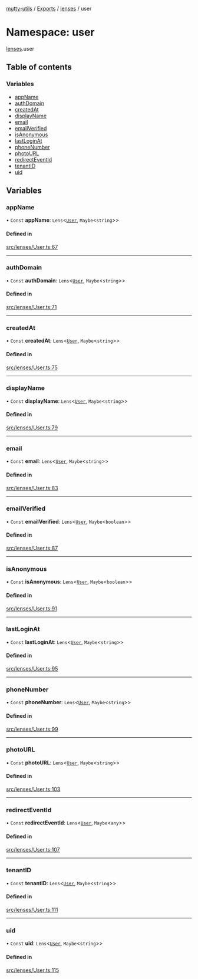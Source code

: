 [mutty-utils](../README.md) / [Exports](../modules.md) / [lenses](lenses.md) / user

# Namespace: user

[lenses](lenses.md).user

## Table of contents

### Variables

- [appName](lenses.user.md#appname)
- [authDomain](lenses.user.md#authdomain)
- [createdAt](lenses.user.md#createdat)
- [displayName](lenses.user.md#displayname)
- [email](lenses.user.md#email)
- [emailVerified](lenses.user.md#emailverified)
- [isAnonymous](lenses.user.md#isanonymous)
- [lastLoginAt](lenses.user.md#lastloginat)
- [phoneNumber](lenses.user.md#phonenumber)
- [photoURL](lenses.user.md#photourl)
- [redirectEventId](lenses.user.md#redirecteventid)
- [tenantID](lenses.user.md#tenantid)
- [uid](lenses.user.md#uid)

## Variables

### appName

• `Const` **appName**: `Lens`<[`User`](../interfaces/User.md), `Maybe`<`string`\>\>

#### Defined in

[src/lenses/User.ts:67](https://github.com/jonlaing/mutty-utils/blob/3ab5f76/src/lenses/User.ts#L67)

___

### authDomain

• `Const` **authDomain**: `Lens`<[`User`](../interfaces/User.md), `Maybe`<`string`\>\>

#### Defined in

[src/lenses/User.ts:71](https://github.com/jonlaing/mutty-utils/blob/3ab5f76/src/lenses/User.ts#L71)

___

### createdAt

• `Const` **createdAt**: `Lens`<[`User`](../interfaces/User.md), `Maybe`<`string`\>\>

#### Defined in

[src/lenses/User.ts:75](https://github.com/jonlaing/mutty-utils/blob/3ab5f76/src/lenses/User.ts#L75)

___

### displayName

• `Const` **displayName**: `Lens`<[`User`](../interfaces/User.md), `Maybe`<`string`\>\>

#### Defined in

[src/lenses/User.ts:79](https://github.com/jonlaing/mutty-utils/blob/3ab5f76/src/lenses/User.ts#L79)

___

### email

• `Const` **email**: `Lens`<[`User`](../interfaces/User.md), `Maybe`<`string`\>\>

#### Defined in

[src/lenses/User.ts:83](https://github.com/jonlaing/mutty-utils/blob/3ab5f76/src/lenses/User.ts#L83)

___

### emailVerified

• `Const` **emailVerified**: `Lens`<[`User`](../interfaces/User.md), `Maybe`<`boolean`\>\>

#### Defined in

[src/lenses/User.ts:87](https://github.com/jonlaing/mutty-utils/blob/3ab5f76/src/lenses/User.ts#L87)

___

### isAnonymous

• `Const` **isAnonymous**: `Lens`<[`User`](../interfaces/User.md), `Maybe`<`boolean`\>\>

#### Defined in

[src/lenses/User.ts:91](https://github.com/jonlaing/mutty-utils/blob/3ab5f76/src/lenses/User.ts#L91)

___

### lastLoginAt

• `Const` **lastLoginAt**: `Lens`<[`User`](../interfaces/User.md), `Maybe`<`string`\>\>

#### Defined in

[src/lenses/User.ts:95](https://github.com/jonlaing/mutty-utils/blob/3ab5f76/src/lenses/User.ts#L95)

___

### phoneNumber

• `Const` **phoneNumber**: `Lens`<[`User`](../interfaces/User.md), `Maybe`<`string`\>\>

#### Defined in

[src/lenses/User.ts:99](https://github.com/jonlaing/mutty-utils/blob/3ab5f76/src/lenses/User.ts#L99)

___

### photoURL

• `Const` **photoURL**: `Lens`<[`User`](../interfaces/User.md), `Maybe`<`string`\>\>

#### Defined in

[src/lenses/User.ts:103](https://github.com/jonlaing/mutty-utils/blob/3ab5f76/src/lenses/User.ts#L103)

___

### redirectEventId

• `Const` **redirectEventId**: `Lens`<[`User`](../interfaces/User.md), `Maybe`<`any`\>\>

#### Defined in

[src/lenses/User.ts:107](https://github.com/jonlaing/mutty-utils/blob/3ab5f76/src/lenses/User.ts#L107)

___

### tenantID

• `Const` **tenantID**: `Lens`<[`User`](../interfaces/User.md), `Maybe`<`string`\>\>

#### Defined in

[src/lenses/User.ts:111](https://github.com/jonlaing/mutty-utils/blob/3ab5f76/src/lenses/User.ts#L111)

___

### uid

• `Const` **uid**: `Lens`<[`User`](../interfaces/User.md), `Maybe`<`string`\>\>

#### Defined in

[src/lenses/User.ts:115](https://github.com/jonlaing/mutty-utils/blob/3ab5f76/src/lenses/User.ts#L115)
